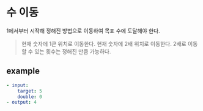 # 수 이동

1에서부터 시작해 정해진 방법으로 이동하여 목표 수에 도달해야 한다.

> 현재 숫자에 1큰 위치로 이동한다.
> 현재 숫자에 2배 위치로 이동한다.
> 2배로 이동할 수 있는 횟수는 정해진 만큼 가능하다.

## example

```yml
- input:
    target: 5
    double: 0
- output: 4
```
